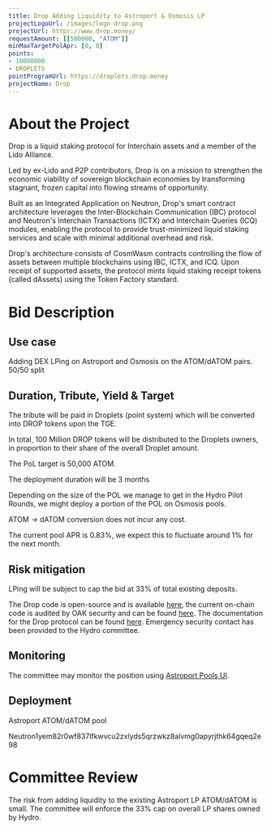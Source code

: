 ```yaml
---
title: Drop Adding Liquidity to Astroport & Osmosis LP
projectLogoUrl: /images/logo-drop.png
projectUrl: https://www.drop.money/
requestAmount: [[500000, "ATOM"]]
minMaxTargetPolApr: [0, 0]
points:
- 10000000
- DROPLETS
pointProgramUrl: https://droplets.drop.money
projectName: Drop
---
```


# About the Project

Drop is a liquid staking protocol for Interchain assets and a member of the Lido Alliance.

Led by ex-Lido and P2P contributors, Drop is on a mission to strengthen the economic viability of sovereign blockchain economies by transforming stagnant, frozen capital into flowing streams of opportunity.

Built as an Integrated Application on Neutron, Drop's smart contract architecture leverages the Inter-Blockchain Communication (IBC) protocol and Neutron's Interchain Transactions (ICTX) and Interchain Queries (ICQ) modules, enabling the protocol to provide trust-minimized liquid staking services and scale with minimal additional overhead and risk.

Drop's architecture consists of CosmWasm contracts controlling the flow of assets between multiple blockchains using IBC, ICTX, and ICQ. Upon receipt of supported assets, the protocol mints liquid staking receipt tokens (called dAssets) using the Token Factory standard.

# Bid Description

## Use case

Adding DEX LPing on Astroport and Osmosis on the ATOM/dATOM pairs. 50/50 split

## Duration, Tribute, Yield & Target

The tribute will be paid in Droplets (point system) which will be converted into DROP tokens upon the TGE.

In total, 100 Million DROP tokens will be distributed to the Droplets owners, in proportion to their share of the overall Droplet amount.

The PoL target is 50,000 ATOM.

The deployment duration will be 3 months

Depending on the size of the POL we manage to get in the Hydro Pilot Rounds, we might deploy a portion of the POL on Osmosis pools.

ATOM -> dATOM conversion does not incur any cost.

The current pool APR is 0.83%, we expect this to fluctuate around 1% for the next month.

## Risk mitigation

LPing will be subject to cap the bid at 33% of total existing deposits.

The Drop code is open-source and is available [here](https://github.com/hadronlabs-org/drop-contracts), the current on-chain code is audited by OAK security and can be found [here](https://github.com/oak-security/audit-reports/tree/main/Drop). The documentation for the Drop protocol can be found [here](https://docs.drop.money/). Emergency security contact has been provided to the Hydro committee.

## Monitoring

The committee may monitor the position using [Astroport Pools UI](https://app.astroport.fi/pools/neutron1yem82r0wf837lfkwvcu2zxlyds5qrzwkz8alvmg0apyrjthk64gqeq2e98).

## Deployment

Astroport ATOM/dATOM pool

Neutron1yem82r0wf837lfkwvcu2zxlyds5qrzwkz8alvmg0apyrjthk64gqeq2e98

# Committee Review

The risk from adding liquidity to the existing Astroport LP ATOM/dATOM is small. The committee will enforce the 33% cap on overall LP shares owned by Hydro.
